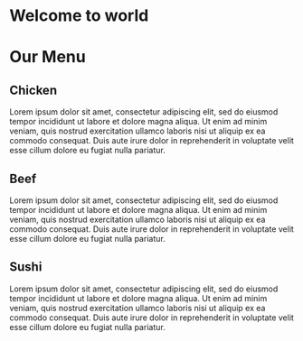 <!DOCTYPE html>
<html>
<head>
<meta charset="utf-8">
<meta name="viewport" content="width=device-width, initial-scale=1">
<title>Assignment Solution for Mod2</title>
<link rel="stylesheet" href="css/styles.css">
<h1> Welcome to world </h1>

</head>
<body>
<h1>Our Menu</h1>

<div class="row">
  <div class="col-lg-4 col-md-4">
  		<div class="section">
  			<h2 id="chicken">Chicken</h2>
  			<p>Lorem ipsum dolor sit amet, consectetur adipiscing elit, sed do eiusmod tempor incididunt ut labore et dolore magna aliqua. Ut enim ad minim veniam, quis nostrud exercitation ullamco laboris nisi ut aliquip ex ea commodo consequat. Duis aute irure dolor in reprehenderit in voluptate velit esse cillum dolore eu fugiat nulla pariatur.</p>
  		</div>
    </div>
  </div>

  <div class="row">
  <div class="col-lg-4 col-md-4">
  		<div class="section">
  			<h2 id="beef">Beef</h2>
  			<p>Lorem ipsum dolor sit amet, consectetur adipiscing elit, sed do eiusmod tempor incididunt ut labore et dolore magna aliqua. Ut enim ad minim veniam, quis nostrud exercitation ullamco laboris nisi ut aliquip ex ea commodo consequat. Duis aute irure dolor in reprehenderit in voluptate velit esse cillum dolore eu fugiat nulla pariatur.</p>
  		</div>
    </div>
  </div>

  <div class="row">
  <div class="col-lg-4 col-md-12">
  		<div class="section">
  			<h2 id="sushi">Sushi</h2>
  			<p>Lorem ipsum dolor sit amet, consectetur adipiscing elit, sed do eiusmod tempor incididunt ut labore et dolore magna aliqua. Ut enim ad minim veniam, quis nostrud exercitation ullamco laboris nisi ut aliquip ex ea commodo consequat. Duis aute irure dolor in reprehenderit in voluptate velit esse cillum dolore eu fugiat nulla pariatur.</p>
  		</div>
    </div>
  </div>
</div>

</body>
</html>
